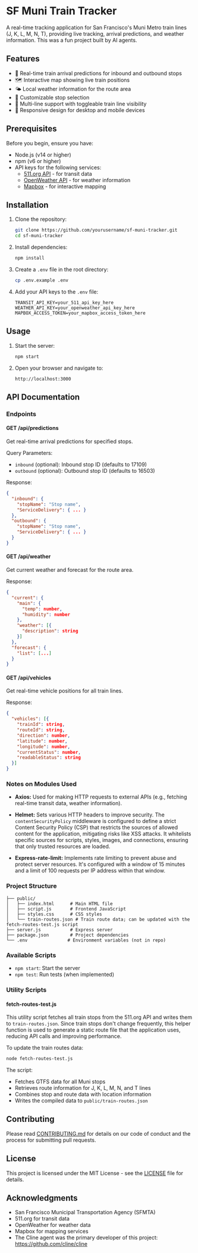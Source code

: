 # SF Muni Train Tracker

A real-time tracking application for San Francisco's Muni Metro train lines (J, K, L, M, N, T), providing live tracking, arrival predictions, and weather information. This was a fun project built by AI agents.

## Features

- 🚊 Real-time train arrival predictions for inbound and outbound stops
- 🗺️ Interactive map showing live train positions
- 🌤️ Local weather information for the route area
- 🎯 Customizable stop selection
- 🚂 Multi-line support with toggleable train line visibility
- 📱 Responsive design for desktop and mobile devices

## Prerequisites

Before you begin, ensure you have:
- Node.js (v14 or higher)
- npm (v6 or higher)
- API keys for the following services:
  - [511.org API](https://511.org/developers/list/tokens/) - for transit data
  - [OpenWeather API](https://openweathermap.org/api) - for weather information
  - [Mapbox](https://www.mapbox.com/) - for interactive mapping

## Installation

1. Clone the repository:
   ```bash
   git clone https://github.com/yourusername/sf-muni-tracker.git
   cd sf-muni-tracker
   ```

2. Install dependencies:
   ```bash
   npm install
   ```

3. Create a `.env` file in the root directory:
   ```bash
   cp .env.example .env
   ```

4. Add your API keys to the `.env` file:
   ```
   TRANSIT_API_KEY=your_511_api_key_here
   WEATHER_API_KEY=your_openweather_api_key_here
   MAPBOX_ACCESS_TOKEN=your_mapbox_access_token_here
   ```

## Usage

1. Start the server:
   ```bash
   npm start
   ```

2. Open your browser and navigate to:
   ```
   http://localhost:3000
   ```

## API Documentation

### Endpoints

#### GET /api/predictions
Get real-time arrival predictions for specified stops.

Query Parameters:
- `inbound` (optional): Inbound stop ID (defaults to 17109)
- `outbound` (optional): Outbound stop ID (defaults to 16503)

Response:
```json
{
  "inbound": {
    "stopName": "Stop name",
    "ServiceDelivery": { ... }
  },
  "outbound": {
    "stopName": "Stop name",
    "ServiceDelivery": { ... }
  }
}
```

#### GET /api/weather
Get current weather and forecast for the route area.

Response:
```json
{
  "current": {
    "main": {
      "temp": number,
      "humidity": number
    },
    "weather": [{
      "description": string
    }]
  },
  "forecast": {
    "list": [...]
  }
}
```

#### GET /api/vehicles
Get real-time vehicle positions for all train lines.

Response:
```json
{
  "vehicles": [{
    "trainId": string,
    "routeId": string,
    "direction": number,
    "latitude": number,
    "longitude": number,
    "currentStatus": number,
    "readableStatus": string
  }]
}
```

### Notes on Modules Used

- **Axios:** Used for making HTTP requests to external APIs (e.g., fetching real-time transit data, weather information).

- **Helmet:** Sets various HTTP headers to improve security.  The `contentSecurityPolicy` middleware is configured to define a strict Content Security Policy (CSP) that restricts the sources of allowed content for the application, mitigating risks like XSS attacks.  It whitelists specific sources for scripts, styles, images, and connections, ensuring that only trusted resources are loaded.

- **Express-rate-limit:**  Implements rate limiting to prevent abuse and protect server resources. It's configured with a window of 15 minutes and a limit of 100 requests per IP address within that window.



### Project Structure

```
├── public/
│   ├── index.html      # Main HTML file
│   ├── script.js       # Frontend JavaScript
│   ├── styles.css      # CSS styles
│   └── train-routes.json # Train route data; can be updated with the fetch-routes-test.js script
├── server.js           # Express server
├── package.json        # Project dependencies
└── .env               # Environment variables (not in repo)
```

### Available Scripts

- `npm start`: Start the server
- `npm test`: Run tests (when implemented)

### Utility Scripts

#### fetch-routes-test.js
This utility script fetches all train stops from the 511.org API and writes them to `train-routes.json`. Since train stops don't change frequently, this helper function is used to generate a static route file that the application uses, reducing API calls and improving performance.

To update the train routes data:
```bash
node fetch-routes-test.js
```

The script:
- Fetches GTFS data for all Muni stops
- Retrieves route information for J, K, L, M, N, and T lines
- Combines stop and route data with location information
- Writes the compiled data to `public/train-routes.json`

## Contributing

Please read [CONTRIBUTING.md](CONTRIBUTING.md) for details on our code of conduct and the process for submitting pull requests.

## License

This project is licensed under the MIT License - see the [LICENSE](LICENSE) file for details.

## Acknowledgments

- San Francisco Municipal Transportation Agency (SFMTA)
- 511.org for transit data
- OpenWeather for weather data
- Mapbox for mapping services
- The Cline agent was the primary developer of this project: https://github.com/cline/cline
